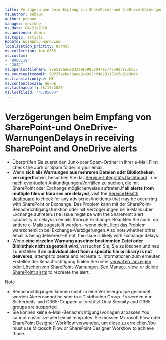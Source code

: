 ```yaml
---
title: Verzögerungen beim Empfang von SharePoint-und OneDrive-Warnungen
ms.author: pebaum
author: pebaum
manager: mnirkhe
ms.date: 04/21/2020
ms.audience: Admin
ms.topic: article
ROBOTS: NOINDEX, NOFOLLOW
localization_priority: Normal
ms.collection: Adm_O365
ms.custom:
- "9000118"
- "2642"
ms.openlocfilehash: 92e517ae6e83aa91b9838047ec77759dc893bc57
ms.sourcegitcommit: 90f37eebec9aaa9e49c2cf4d201152c5e20e384b
ms.translationtype: MT
ms.contentlocale: de-DE
ms.lasthandoff: 08/17/2020
ms.locfileid: "46785664"
---
```

# <a name="delays-in-receiving-sharepoint-and-onedrive-alerts"></a><span data-ttu-id="e57ea-102">Verzögerungen beim Empfang von SharePoint-und OneDrive-Warnungen</span><span class="sxs-lookup"><span data-stu-id="e57ea-102">Delays in receiving SharePoint and OneDrive alerts</span></span>

- <span data-ttu-id="e57ea-103">Überprüfen Sie zuerst den Junk-oder Spam-Ordner in Ihrer e-Mail.</span><span class="sxs-lookup"><span data-stu-id="e57ea-103">First check the Junk or Spam folder in your email.</span></span>
- <span data-ttu-id="e57ea-104">Wenn **sich alle Warnungen aus mehreren Dateien oder Bibliotheken verzögert**haben, besuchen Sie das [Service-Integritäts Dashboard](https://portal.office.com/adminportal/home?ref=/servicehealth) , um nach eventuellen Ankündigungen/Vorfällen zu suchen, die mit SharePoint oder Exchange möglicherweise auftreten.</span><span class="sxs-lookup"><span data-stu-id="e57ea-104">If **all alerts from multiple files or libraries are delayed**, visit the [Service Health dashboard](https://portal.office.com/adminportal/home?ref=/servicehealth) to check for any advisories/incidents that may be occurring with SharePoint or Exchange.</span></span> <span data-ttu-id="e57ea-105">Das Problem kann mit der SharePoint-Benachrichtigungsfunktion oder mit Verzögerungen bei e-Mails über Exchange auftreten.</span><span class="sxs-lookup"><span data-stu-id="e57ea-105">The issue might be with the SharePoint alert capability or delays in emails through Exchange.</span></span> <span data-ttu-id="e57ea-106">Beachten Sie auch, ob andere e-Mails zugestellt werden – wenn nicht, liegt das Problem wahrscheinlich bei Exchange-Verzögerungen.</span><span class="sxs-lookup"><span data-stu-id="e57ea-106">Also note whether other email is being delivered—if not, the issue is likely with Exchange delays.</span></span>
- <span data-ttu-id="e57ea-107">Wenn **eine einzelne Warnung aus einer bestimmten Datei oder Bibliothek nicht zugestellt wird**, versuchen Sie, Sie zu löschen und neu zu erstellen.</span><span class="sxs-lookup"><span data-stu-id="e57ea-107">If **an individual alert from a specific file or library is not delivered**, attempt to delete and recreate it.</span></span> <span data-ttu-id="e57ea-108">Informationen zum erneuten Erstellen der Benachrichtigung finden Sie unter [verwalten, anzeigen oder Löschen von SharePoint-Warnungen](https://support.microsoft.com/office/99dfb19c-9a90-4a8c-aba1-aa8c8afb0de2) .</span><span class="sxs-lookup"><span data-stu-id="e57ea-108">See [Manage, view, or delete SharePoint alerts](https://support.microsoft.com/office/99dfb19c-9a90-4a8c-aba1-aa8c8afb0de2) to recreate the alert.</span></span>

> [!NOTE]
> - <span data-ttu-id="e57ea-109">Benachrichtigungen können nicht an eine Verteilergruppe gesendet werden.</span><span class="sxs-lookup"><span data-stu-id="e57ea-109">Alerts cannot be sent to a Distribution Group.</span></span> <span data-ttu-id="e57ea-110">Es werden nur Sicherheits-und O365-Gruppen unterstützt.</span><span class="sxs-lookup"><span data-stu-id="e57ea-110">Only Security and O365 groups are supported.</span></span>
> - <span data-ttu-id="e57ea-111">Sie können keine e-Mail-Benachrichtigungsvorlagen anpassen.</span><span class="sxs-lookup"><span data-stu-id="e57ea-111">You cannot customize alert email templates.</span></span> <span data-ttu-id="e57ea-112">Sie müssen Microsoft Flow oder SharePoint Designer Workflow verwenden, um diese zu erreichen.</span><span class="sxs-lookup"><span data-stu-id="e57ea-112">You must use Microsoft Flow or SharePoint Designer Workflow to achieve those.</span></span>
